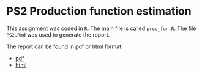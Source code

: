 # PS2 Production function estimation

This assignment was coded in `R`. The main file is called `prod_fun.R`. The file `PS2.Rmd` was used to generate the report.

The report can be found in pdf or html format:
- [pdf](https://github.com/hans-mtz/EmpiricalIO/blob/main/PS2/PS2.pdf) 
- [html](https://raw.githack.com/hans-mtz/EmpiricalIO/main/PS2/PS2.html)